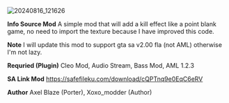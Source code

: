 ![20240816_121626](https://github.com/user-attachments/assets/ab36b7c5-4537-43f6-8eb7-d1f2d7f5b3ae)

**Info Source Mod**
A simple mod that will add a kill effect like a point blank game, no need to import the texture because I have improved this code. 

**Note**
I will update this mod to support gta sa v2.00 fla (not AML) otherwise I'm not lazy.

**Requried (Plugin)**
Cleo Mod, Audio Stream, Bass Mod, AML 1.2.3

**SA Link Mod**
https://safefileku.com/download/cQPTnq9e0EqC6eRV

**Author** Axel Blaze (Porter), Xoxo_modder (Author)
